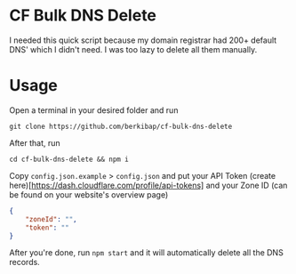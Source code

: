 # CF Bulk DNS Delete

I needed this quick script because my domain registrar had 200+ default DNS' which I didn't need. I was too lazy to delete all them manually.

# Usage

Open a terminal in your desired folder and run
```console
git clone https://github.com/berkibap/cf-bulk-dns-delete
```
After that, run 
```console
cd cf-bulk-dns-delete && npm i
```
Copy `config.json.example` > `config.json` and put your API Token (create here)[https://dash.cloudflare.com/profile/api-tokens] and your Zone ID (can be found on your website's overview page)
```json
{
    "zoneId": "",
    "token": ""
}
```

After you're done, run `npm start` and it will automatically delete all the DNS records.